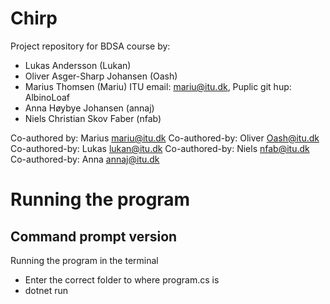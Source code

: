 # Chirp
Project repository for BDSA course by:
- Lukas Andersson (Lukan)
- Oliver Asger-Sharp Johansen (Oash)
- Marius Thomsen (Mariu) ITU email: mariu@itu.dk, Puplic git hup: AlbinoLoaf
- Anna Høybye Johansen (annaj)
- Niels Christian Skov Faber (nfab)

Co-authored by: Marius <mariu@itu.dk>
Co-authored-by: Oliver <Oash@itu.dk> 
Co-authored-by: Lukas <lukan@itu.dk>
Co-authored-by: Niels <nfab@itu.dk>
Co-authored-by: Anna <annaj@itu.dk>

# Running the program

## Command prompt version
Running the program in the terminal
- Enter the correct folder to where program.cs is
- dotnet run
